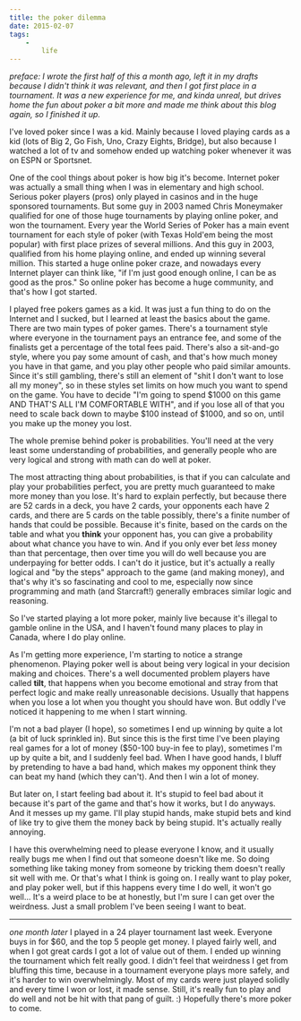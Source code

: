 ```yaml
---
title: the poker dilemma
date: 2015-02-07
tags:
    -
        life
---
```


*preface: I wrote the first half of this a month ago, left it in my drafts because I didn't think it was relevant, and then I got first place in a tournament. It was a new experience for me, and kinda unreal, but drives home the fun about poker a bit more and made me think about this blog again, so I finished it up.*

I've loved poker since I was a kid. Mainly because I loved playing cards as a kid (lots of Big 2, Go Fish, Uno, Crazy Eights, Bridge), but also because I watched a lot of tv and somehow ended up watching poker whenever it was on ESPN or Sportsnet.

One of the cool things about poker is how big it's become. Internet poker was actually a small thing when I was in elementary and high school. Serious poker players (pros) only played in casinos and in the huge sponsored tournaments. But some guy in 2003 named Chris Moneymaker qualified for one of those huge tournaments by playing online poker, and won the tournament. Every year the World Series of Poker has a main event tournament for each style of poker (with Texas Hold'em being the most popular) with first place prizes of several millions. And this guy in 2003, qualified from his home playing online, and ended up winning several million. This started a huge online poker craze, and nowadays every Internet player can think like, "if I'm just good enough online, I can be as good as the pros." So online poker has become a huge community, and that's how I got started.

I played free pokers games as a kid. It was just a fun thing to do on the Internet and I sucked, but I learned at least the basics about the game. There are two main types of poker games. There's a tournament style where everyone in the tournament pays an entrance fee, and some of the finalists get a percentage of the total fees paid. There's also a sit-and-go style, where you pay some amount of cash, and that's how much money you have in that game, and you play other people who paid similar amounts. Since it's still gambling, there's still an element of "shit I don't want to lose all my money", so in these styles set limits on how much you want to spend on the game. You have to decide "I'm going to spend $1000 on this game AND THAT'S ALL I'M COMFORTABLE WITH", and if you lose all of that you need to scale back down to maybe $100 instead of $1000, and so on, until you make up the money you lost.

The whole premise behind poker is probabilities. You'll need at the very least some understanding of probabilities, and generally people who are very logical and strong with math can do well at poker.

The most attracting thing about probabilities, is that if you can calculate and play your probabilities perfect, you are pretty much guaranteed to make more money than you lose. It's hard to explain perfectly, but because there are 52 cards in a deck, you have 2 cards, your opponents each have 2 cards, and there are 5 cards on the table possibly, there's a finite number of hands that could be possible. Because it's finite, based on the cards on the table and what you **think** your opponent has, you can give a probability about what chance you have to win. And if you only ever bet *less* money than that percentage, then over time you will do well because you are underpaying for better odds. I can't do it justice, but it's actually a really logical and "by the steps" approach to the game (and making money), and that's why it's so fascinating and cool to me, especially now since programming and math (and Starcraft!) generally embraces similar logic and reasoning.

So I've started playing a lot more poker, mainly live because it's illegal to gamble online in the USA, and I haven't found many places to play in Canada, where I do play online.

As I'm getting more experience, I'm starting to notice a strange phenomenon. Playing poker well is about being very logical in your decision making and choices. There's a well documented problem players have called **tilt**, that happens when you become emotional and stray from that perfect logic and make really unreasonable decisions. Usually that happens when you lose a lot when you thought you should have won. But oddly I've noticed it happening to me when I start winning.

I'm not a bad player (I hope), so sometimes I end up winning by quite a lot (a bit of luck sprinkled in). But since this is the first time I've been playing real games for a lot of money ($50-100 buy-in fee to play), sometimes I'm up by quite a bit, and I suddenly feel bad. When I have good hands, I bluff by pretending to have a bad hand, which makes my opponent think they can beat my hand (which they can't). And then I win a lot of money.

But later on, I start feeling bad about it. It's stupid to feel bad about it because it's part of the game and that's how it works, but I do anyways. And it messes up my game. I'll play stupid hands, make stupid bets and kind of like try to give them the money back by being stupid. It's actually really annoying.

I have this overwhelming need to please everyone I know, and it usually really bugs me when I find out that someone doesn't like me. So doing something like taking money from someone by tricking them doesn't really sit well with me. Or that's what I think is going on. I really want to play poker, and play poker well, but if this happens every time I do well, it won't go well... It's a weird place to be at honestly, but I'm sure I can get over the weirdness. Just a small problem I've been seeing I want to beat.

---

*one month later* I played in a 24 player tournament last week. Everyone buys in for $60, and the top 5 people get money. I played fairly well, and when I got great cards I got a lot of value out of them. I ended up winning the tournament which felt really good. I didn't feel that weirdness I get from bluffing this time, because in a tournament everyone plays more safely, and it's harder to win overwhelmingly. Most of my cards were just played solidly and every time I won or lost, it made sense. Still, it's really fun to play and do well and not be hit with that pang of guilt. :) Hopefully there's more poker to come.
